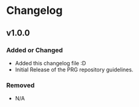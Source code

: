 # Changelog

## v1.0.0

### Added or Changed
- Added this changelog file :D
- Initial Release of the PRG repository guidelines.

### Removed
- N/A